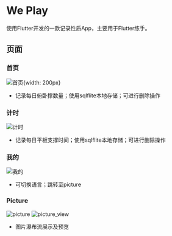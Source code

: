 # We Play

使用Flutter开发的一款记录性质App，主要用于Flutter练手。

## 页面
### 首页
![首页](/assets/首页.jpg){width: 200px}
- 记录每日俯卧撑数量；使用sqlflite本地存储；可进行删除操作

### 计时
![计时](/assets/计时.jpg)
- 记录每日平板支撑时间；使用sqlflite本地存储；可进行删除操作

### 我的
![我的](/assets/我的.jpg)
- 可切换语言；跳转至picture

### Picture
![picture](/assets/picture.jpg)
![picture_view](/assets/picture_view.jpg)
- 图片瀑布流展示及预览
